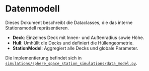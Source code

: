 # Datenmodell

Dieses Dokument beschreibt die Dataclasses, die das interne Stationsmodell repräsentieren.

- **Deck**: Einzelnes Deck mit Innen- und Außenradius sowie Höhe.
- **Hull**: Umhüllt die Decks und definiert die Hüllengeometrie.
- **StationModel**: Aggregiert alle Decks und globale Parameter.

Die Implementierung befindet sich in [`simulations/sphere_space_station_simulations/data_model.py`](../../sphere_space_station_simulations/data_model.py).
